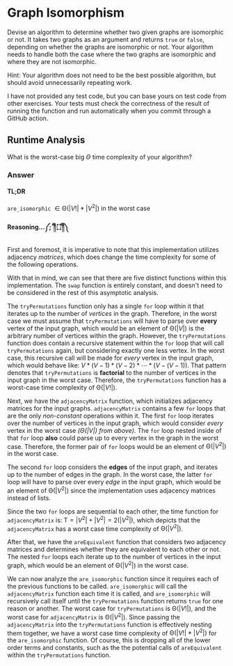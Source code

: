# Graph Isomorphism

Devise an algorithm to determine whether two given graphs are isomorphic or not. It takes two graphs as an argument and returns `true` or `false`, depending on whether the graphs are isomorphic or not. Your algorithm needs to handle both the case where the two graphs are isomorphic and where they are not isomorphic.

Hint: Your algorithm does not need to be the best possible algorithm, but should avoid unnecessarily repeating work.

I have not provided any test code, but you can base yours on test code from other exercises. Your tests must check the correctness of the result of running the function and run automatically when you commit through a GitHub action.

## Runtime Analysis

What is the worst-case big $\Theta$ time complexity of your algorithm?

### Answer

#### TL;DR

`are_isomorphic` $\in \mathrm{\Theta}(\lvert V! \rvert * \lvert V^{2} \rvert)$ in the worst case

#### Reasoning...༼;´༎ຶ ۝ ༎ຶ༽

First and foremost, it is imperative to note that this implementation utilizes adjacency *matrices*, which does change the time complexity for some of the following operations.

With that in mind, we can see that there are five distinct functions within this implementation. The `swap` function is entirely constant, and doesn't need to be considered in the rest of this asymptotic analysis. 

The `tryPermutations` function only has a single `for` loop within it that iterates up to the number of *vertices* in the graph. Therefore, in the worst case we must assume that `tryPermutations` will have to parse over **every** vertex of the input graph, which would be an element of $\mathrm{\Theta}(\lvert V \rvert)$ is the arbitrary number of vertices within the graph. However, the `tryPermutations` function does contain a recursive statement within the `for` loop that will call `tryPermutations` again, but considering exactly one less vertex. In the worst case, this recursive call will be made for *every* vertex in the input graph, which would behave like: $V * (V - 1) * (V - 2) * \cdots * (V - (V - 1))$. That pattern denotes that `tryPermutations` is **factorial** to the number of vertices in the input graph in the worst case. Therefore, the `tryPermutations` function has a worst-case time complexity of $\mathrm{\Theta}(\lvert V! \rvert)$.

Next, we have the `adjacencyMatrix` function, which initializes adjacency matrices for the input graphs. `adjacencyMatrix` contains a few `for` loops that are the only *non-constant* operations within it. The first `for` loop iterates over the number of vertices in the input graph, which would consider *every* vertex in the worst case *($\mathrm{\mathit{\Theta}}(\mathit{\lvert V \rvert})$ from above)*. The `for` loop nested inside of that `for` loop **also** could parse up to every vertex in the graph in the worst case. Therefore, the former pair of `for` loops would be an element of $\mathrm{\Theta}(\lvert V^{2} \rvert)$ in the worst case.

 The second `for` loop considers the **edges** of the input graph, and iterates up to the number of edges in the graph. In the worst case, the latter `for` loop will have to parse over every *edge* in the input graph, which would be an element of $\mathrm{\Theta}(\lvert V^{2} \rvert)$ since the implementation uses adjacency matrices instead of lists.
 
  Since the two `for` loops are sequential to each other, the time function for `adjacencyMatrix` is: $\mathrm{T} = \lvert V^{2} \rvert + \lvert V^{2} \rvert = 2(\lvert V^{2} \rvert)$, which depicts that the `adjacencyMatrix` has a worst case time complexity of $\mathrm{\Theta}(\lvert V^{2} \rvert)$.

After that, we have the `areEquivalent` function that considers two adjacency matrices and determines whether they are equivalent to each other or not. The nested `for` loops each iterate up to the number of vertices in the input graph, which would be an element of $\mathrm{\Theta}(\lvert V^{2} \rvert)$ in the worst case. 

We can now analyze the `are_isomorphic` function since it requires each of the previous functions to be called. `are_isomorphic` will call the `adjacencyMatrix` function each time it is called, and `are_isomorphic` will recursively call itself until the `tryPermutations` function returns `true` for one reason or another. The worst case for `tryPermutations` is $\mathrm{\Theta}(\lvert V!\rvert)$, and the worst case for `adjacencyMatrix` is $\mathrm{\Theta}(\lvert V^{2} \rvert)$. Since passing the `adjacencyMatrix` into the `tryPermutations` function is effectively nesting them together, we have a worst case time complexity of $\mathrm{\Theta}(\lvert V! \rvert * \lvert V^{2} \rvert)$ for the `are_isomorphic` function. Of course, this is dropping all of the lower order terms and constants, such as the the potential calls of `areEquivalent` within the `tryPermutations` function.